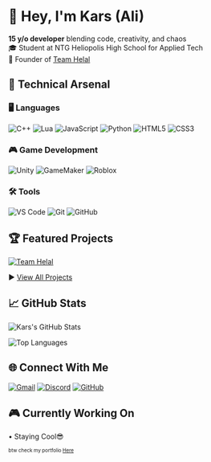 # 👋 Hey, I'm Kars (Ali)

**15 y/o developer** blending code, creativity, and chaos  
🎓 Student at NTG Heliopolis High School for Applied Tech  
🚀 Founder of [Team Helal](https://thek4rs.github.io/helal/)  

## 🔧 Technical Arsenal

### 🖥️ Languages
![C++](https://img.shields.io/badge/-C++-00599C?logo=c%2B%2B&logoColor=white)
![Lua](https://img.shields.io/badge/-Lua-2C2D72?logo=lua&logoColor=white)
![JavaScript](https://img.shields.io/badge/-JavaScript-F7DF1E?logo=javascript&logoColor=black)
![Python](https://img.shields.io/badge/-Python-3776AB?logo=python&logoColor=white)
![HTML5](https://img.shields.io/badge/-HTML5-E34F26?logo=html5&logoColor=white)
![CSS3](https://img.shields.io/badge/-CSS3-1572B6?logo=css3&logoColor=white)

### 🎮 Game Development
![Unity](https://img.shields.io/badge/-Unity-000000?logo=unity&logoColor=white)
![GameMaker](https://img.shields.io/badge/-GameMaker-000000?logo=gamemaker&logoColor=white)
![Roblox](https://img.shields.io/badge/-Roblox-000000?logo=roblox&logoColor=white)

### 🛠️ Tools
![VS Code](https://img.shields.io/badge/-VS_Code-007ACC?logo=visual-studio-code&logoColor=white)
![Git](https://img.shields.io/badge/-Git-F05032?logo=git&logoColor=white)
![GitHub](https://img.shields.io/badge/-GitHub-181717?logo=github&logoColor=white)

## 🏆 Featured Projects

[![Team Helal](https://github-readme-stats.vercel.app/api/pin/?username=thek4rs&repo=helal&theme=dark)](https://github.com/thek4rs/helal)

▶️ [View All Projects](https://github.com/thek4rs?tab=repositories)

## 📈 GitHub Stats

![Kars's GitHub Stats](https://github-readme-stats.vercel.app/api?username=thek4rs&show_icons=true&theme=dark&count_private=true)

![Top Languages](https://github-readme-stats.vercel.app/api/top-langs/?username=thek4rs&layout=compact&theme=dark)

## 🌐 Connect With Me

[![Gmail](https://img.shields.io/badge/-Gmail-D14836?logo=gmail&logoColor=white)](mailto:alie48041@gmail.com)
[![Discord](https://img.shields.io/badge/-Discord-5865F2?logo=discord&logoColor=white)](https://discord.com/users/yourdiscordid)
[![GitHub](https://img.shields.io/badge/-GitHub-181717?logo=github&logoColor=white)](https://github.com/thek4rs)

## 🎮 Currently Working On

• Staying Cool😎

<sub><sup>btw check my portfolio [Here]()</sup></sub>
